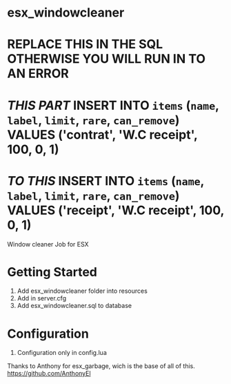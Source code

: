 # esx_windowcleaner

REPLACE THIS IN THE SQL OTHERWISE YOU WILL RUN IN TO AN ERROR  
==================================================================================
***THIS PART***
INSERT INTO `items` (`name`, `label`, `limit`, `rare`, `can_remove`) VALUES
('contrat', 'W.C receipt', 100, 0, 1)
==================================================================================
***TO THIS***
INSERT INTO `items` (`name`, `label`, `limit`, `rare`, `can_remove`) VALUES
('receipt', 'W.C receipt', 100, 0, 1)
====================================================================================
Window cleaner Job for ESX

# Getting Started

1. Add esx_windowcleaner folder into resources
2. Add in server.cfg
3. Add esx_windowcleaner.sql to database

# Configuration

1. Configuration only in config.lua

Thanks to Anthony for esx_garbage, wich is the base of all of this.
https://github.com/AnthonyEl
